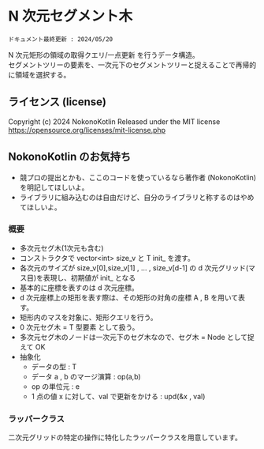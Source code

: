 # N 次元セグメント木
`ドキュメント最終更新 : 2024/05/20`

N 次元矩形の領域の取得クエリ/一点更新 を行うデータ構造。  
セグメントツリーの要素を、一次元下のセグメントツリーと捉えることで再帰的に領域を選択する。  

## ライセンス (license)
Copyright (c) 2024 NokonoKotlin
Released under the MIT license
https://opensource.org/licenses/mit-license.php


## NokonoKotlin のお気持ち
- 競プロの提出とかも、ここのコードを使っているなら著作者 (NokonoKotlin) を明記してほしいよ。
- ライブラリに組み込むのは自由だけど、自分のライブラリと称するのはやめてほしいよ。




### 概要
- 多次元セグ木(1次元も含む)
- コンストラクタで vector&lt;int> size\_v と T init\_ を渡す。
- 各次元のサイズが size\_v[0],size\_v[1] , ... , size\_v[d-1] の d 次元グリッド(マス目)を表現し、初期値が init\_ となる
- 基本的に座標を表すのは d 次元座標。
- d 次元座標上の矩形を表す際は、その矩形の対角の座標 A , B を用いて表す。
- 矩形内のマスを対象に、矩形クエリを行う。
- 0 次元セグ木 = T 型要素 として扱う。
- 多次元セグ木のノードは一次元下のセグ木なので、セグ木 = Node として捉えて OK 
- 抽象化
    - データの型 : T 
    - データ a , b のマージ演算 : op(a,b)
    - op の単位元 : e
    - 1 点の値 x に対して、val で更新をかける : upd(&x , val) 

### ラッパークラス
二次元グリッドの特定の操作に特化したラッパークラスを用意しています。  
